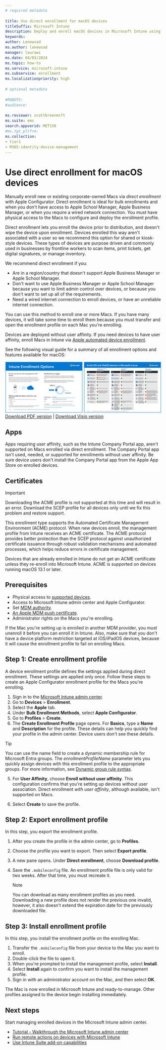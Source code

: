 ```yaml
---
# required metadata

title: Use direct enrollment for macOS devices
titleSuffix: Microsoft Intune
description: Deploy and enroll macOS devices in Microsoft Intune using direct enrollment with Apple Configurator.
keywords:
author: Lenewsad
ms.author: lanewsad
manager: laurawi
ms.date: 04/03/2024
ms.topic: how-to
ms.service: microsoft-intune
ms.subservice: enrollment
ms.localizationpriority: high

# optional metadata

#ROBOTS:
#audience:

ms.reviewer: scottbreenmsft
ms.suite: ems
search.appverid: MET150
#ms.tgt_pltfrm:
ms.collection:
- tier1
- M365-identity-device-management
---
```


# Use direct enrollment for macOS devices  

Manually enroll new or existing corporate-owned Macs via *direct enrollment* with Apple Configurator. Direct enrollment is ideal for bulk enrollments and when you don't have access to Apple School Manager, Apple Business Manager, or when you require a wired network connection. You must have physical access to the Macs to configure and deploy the enrollment profile. 

Direct enrollment lets you enroll the device prior to distribution, and doesn't wipe the device upon enrollment. Devices enrolled this way aren't associated with a user so we recommend this option for shared or kiosk-style devices. These types of devices are purpose driven and commonly used in businesses by frontline workers to scan items, print tickets, get digital signatures, or manage inventory.  

We recommend direct enrollment if you: 

- Are in a region/country that doesn't support Apple Business Manager or Apple School Manager. 
- Don't want to use Apple Business Manager or Apple School Manager because you want to limit admin control over devices, or because you don't want to set up all of the requirements. 
- Need a wired internet connection to enroll devices, or have an unreliable internet connection.   

You can use this method to enroll one or more Macs. If you have many devices, it will take some time to enroll them because you must transfer and open the enrollment profile on each Mac you're enrolling. 

Devices are deployed without user affinity. If you need devices to have user affinity, enroll Macs in Intune via [Apple automated device enrollment](device-enrollment-program-enroll-macos.md).  

See the following visual guide for a summary of all enrollment options and features available for macOS:    

[![A visual representation of Intune enrollment options by platform](../fundamentals/media/deployment-guide-enrollment/msft-intune-enrollment-options-thumb-landscape.png)](https://download.microsoft.com/download/e/6/2/e6233fdd-a956-4f77-93a5-1aa254ee2917/msft-intune-enrollment-options.pdf) <br/> [Download PDF version](https://download.microsoft.com/download/e/6/2/e6233fdd-a956-4f77-93a5-1aa254ee2917/msft-intune-enrollment-options.pdf) | [Download Visio version](https://download.microsoft.com/download/e/6/2/e6233fdd-a956-4f77-93a5-1aa254ee2917/msft-intune-enrollment-options.vsdx)  

## Apps 
Apps requiring user affinity, such as the Intune Company Portal app, aren't supported on Macs enrolled via direct enrollment. The Company Portal app isn't used, needed, or supported for enrollments without user affinity. Be sure device users don't install the Company Portal app from the Apple App Store on enrolled devices.  

## Certificates  
>[!IMPORTANT]
> Downloading the ACME profile is not supported at this time and will result in an error. Download the SCEP profile for all devices only until we fix this problem and restore support.  

This enrollment type supports the Automated Certificate Management Environment (ACME) protocol. When new devices enroll, the management profile from Intune receives an ACME certificate. The ACME protocol provides better protection than the SCEP protocol against unauthorized certificate issuance through robust validation mechanisms and automated processes, which helps reduce errors in certificate management.

Devices that are already enrolled in Intune do not get an ACME certificate unless they re-enroll into Microsoft Intune. ACME is supported on devices running macOS 13.1 or later.   

## Prerequisites
   
- Physical access to [supported devices](../fundamentals/supported-devices-browsers.md#apple).  
- Access to Microsoft Intune admin center and Apple Configurator. 
- Set [MDM authority](../fundamentals/mdm-authority-set.md).   
- [An Apple MDM push certificate](apple-mdm-push-certificate-get.md).  
- Administrator rights on the Macs you're enrolling.  

If the Mac you're setting up is enrolled in another MDM provider, you must unenroll it before you can enroll it in Intune. Also, make sure that you don't have a device platform restriction targeted at iOS/iPadOS devices, because it will cause the enrollment profile to fail on enrolling Macs.  

## Step 1: Create enrollment profile 

A device enrollment profile defines the settings applied during direct enrollment. These settings are applied only once. Follow these steps to create an Apple Configurator enrollment profile for the Macs you're enrolling.  

1. Sign in to the [Microsoft Intune admin center](https://go.microsoft.com/fwlink/?linkid=2109431). 
1. Go to **Devices** > **Enrollment**.  
1. Select the **Apple** tab.  
1. Under **Bulk Enrollment Methods**, select **Apple Configurator**.  
1. Go to **Profiles** > **Create**.      
5. The **Create Enrollment Profile** page opens. For **Basics**, type a **Name** and **Description** for the profile. These details can help you quickly find your profile in the admin center. Device users don't see these details.  

  > [!TIP] 
  > You can use the name field to create a dynamic membership rule for Microsoft Entra groups. The *enrollmentProfileName* parameter lets you quickly assign devices with this enrollment profile to the appropriate groups. For more information, see [Dynamic group rule syntax](/azure/active-directory/enterprise-users/groups-dynamic-membership#rules-for-devices).  

5. For **User Affinity**, choose **Enroll without user affinity**. This configuration confirms that you're setting up devices without user association. Direct enrollment *with user affinity*, although available, isn't supported on Macs.   

6. Select **Create** to save the profile.  

## Step 2: Export enrollment profile  
In this step, you export the enrollment profile.    

1. After you create the profile in the admin center, go to **Profiles**.  
1. Choose the profile you want to export. Then select **Export profile**.  
1. A new pane opens. Under **Direct enrollment**, choose **Download profile**.
1. Save the `.mobileconfig` file.  An enrollment profile file is only valid for two weeks. After that time, you must recreate it.  

     > [!NOTE]
     > You can download as many enrollment profiles as you need. Downloading a new profile does not render the previous one invalid, however, it also doesn't extend the expiration date for the previously downloaded file. 

## Step 3: Install enrollment profile    
In this step, you install the enrollment profile on the enrolling Mac. 

1. Transfer the `.mobileconfig` file from your device to the Mac you want to enroll.   
1. Double-click the file to open it.  
1. When you're prompted to install the management profile, select **Install**. 
1. Select **Install** again to confirm you want to install the management profile.  
1. Sign in with an administrator account on the Mac, and then select **OK**.  

The Mac is now enrolled in Microsoft Intune and ready-to-manage. Other profiles assigned to the device begin installing immediately.  

## Next steps  

Start managing enrolled devices in the Microsoft Intune admin center.  

- [Tutorial - Walkthrough the Microsoft Intune admin center](../fundamentals/tutorial-walkthrough-endpoint-manager.md)   
- [Run remote actions on devices with Microsoft Intune](../remote-actions/device-management.md)     
- [Use Intune Suite add-on capabilities](../fundamentals/intune-add-ons.md)  

